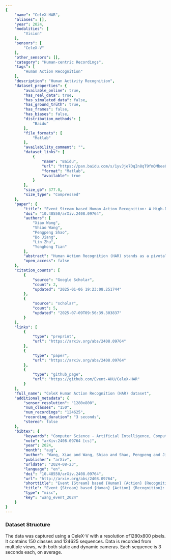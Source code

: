 ```yaml
---
{
    "name": "CeleX-HAR",
    "aliases": [],
    "year": 2024,
    "modalities": [
        "Vision"
    ],
    "sensors": [
        "CeleX-V"
    ],
    "other_sensors": [],
    "category": "Human-centric Recordings",
    "tags": [
        "Human Action Recognition"
    ],
    "description": "Human Activity Recognition",
    "dataset_properties": {
        "available_online": true,
        "has_real_data": true,
        "has_simulated_data": false,
        "has_ground_truth": true,
        "has_frames": false,
        "has_biases": false,
        "distribution_methods": [
            "Baidu"
        ],
        "file_formats": [
            "Matlab"
        ],
        "availability_comment": "",
        "dataset_links": [
            {
                "name": "Baidu",
                "url": "https://pan.baidu.com/s/1yvJje7DqIn8qT9fmQMbeeQ?pwd=wsad",
                "format": "Matlab",
                "available": true
            }
        ],
        "size_gb": 377.0,
        "size_type": "Compressed"
    },
    "paper": {
        "title": "Event Stream based Human Action Recognition: A High-Definition Benchmark Dataset and Algorithms",
        "doi": "10.48550/arXiv.2408.09764",
        "authors": [
            "Xiao Wang",
            "Shiao Wang",
            "Pengpeng Shao",
            "Bo Jiang",
            "Lin Zhu",
            "Yonghong Tian"
        ],
        "abstract": "Human Action Recognition (HAR) stands as a pivotal research domain in both computer vision and artificial intelligence, with RGB cameras dominating as the preferred tool for investigation and innovation in this field. However, in real-world applications, RGB cameras encounter numerous challenges, including light conditions, fast motion, and privacy concerns. Consequently, bio-inspired event cameras have garnered increasing attention due to their advantages of low energy consumption, high dynamic range, etc. Nevertheless, most existing event-based HAR datasets are low resolution (346 \u00d7 260). In this paper, we propose a largescale, high-definition (1280 \u00d7 800) human action recognition dataset based on the CeleX-V event camera, termed CeleX-HAR. It encompasses 150 commonly occurring action categories, comprising a total of 124,625 video sequences. Various factors such as multi-view, illumination, action speed, and occlusion are considered when recording these data. To build a more comprehensive benchmark dataset, we report over 20 mainstream HAR models for future works to compare. In addition, we also propose a novel Mamba vision backbone network for event stream based HAR, termed EVMamba, which equips the spatial plane multi-directional scanning and novel voxel temporal scanning mechanism. By encoding and mining the spatiotemporal information of event streams, our EVMamba has achieved favorable results across multiple datasets. Both the dataset and source code will be released.",
        "open_access": false
    },
    "citation_counts": [
        {
            "source": "Google Scholar",
            "count": 2,
            "updated": "2025-01-06 19:23:08.251744"
        },
        {
            "source": "scholar",
            "count": 5,
            "updated": "2025-07-09T09:56:39.303837"
        }
    ],
    "links": [
        {
            "type": "preprint",
            "url": "https://arxiv.org/abs/2408.09764"
        },
        {
            "type": "paper",
            "url": "https://arxiv.org/abs/2408.09764"
        },
        {
            "type": "github_page",
            "url": "https://github.com/Event-AHU/CeleX-HAR"
        }
    ],
    "full_name": "CeleX Human Action Recognition (HAR) dataset",
    "additional_metadata": {
        "sensor_resolution": "1280x800",
        "num_classes": "150",
        "num_recordings": "124625",
        "recording_duration": "3 seconds",
        "stereo": false
    },
    "bibtex": {
        "keywords": "Computer Science - Artificial Intelligence, Computer Science - Computer Vision and Pattern Recognition, Computer Science - Neural and Evolutionary Computing",
        "note": "arXiv:2408.09764 [cs]",
        "year": 2024,
        "month": "aug",
        "author": "Wang, Xiao and Wang, Shiao and Shao, Pengpeng and Jiang, Bo and Zhu, Lin and Tian, Yonghong",
        "publisher": "arXiv",
        "urldate": "2024-08-23",
        "language": "en",
        "doi": "10.48550/arXiv.2408.09764",
        "url": "http://arxiv.org/abs/2408.09764",
        "shorttitle": "Event {Stream} based {Human} {Action} {Recognition}",
        "title": "Event {Stream} based {Human} {Action} {Recognition}: {A} {High}-{Definition} {Benchmark} {Dataset} and {Algorithms}",
        "type": "misc",
        "key": "wang_event_2024"
    }
}
---
```


### Dataset Structure

The data was captured using a CeleX-V with a resolution of1280x800 pixels. It contains 150 classes and 124625 sequences. Data is recorded from multiple views, with both static and dynamic cameras. Each sequence is 3 seconds each, on average.
